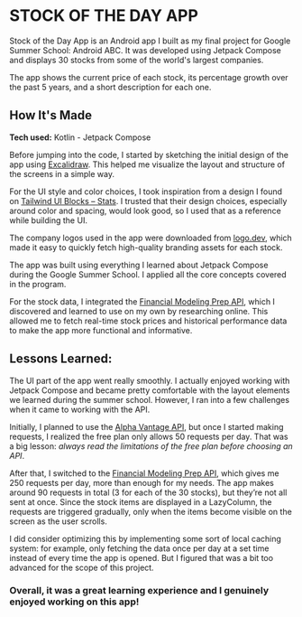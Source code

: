 # STOCK OF THE DAY APP
Stock of the Day App is an Android app I built as my final project for Google Summer School: Android ABC. It was developed using Jetpack Compose and displays 30 stocks from some of the world's largest companies.

The app shows the current price of each stock, its percentage growth over the past 5 years, and a short description for each one.

## How It's Made

**Tech used:** Kotlin - Jetpack Compose

Before jumping into the code, I started by sketching the initial design of the app using [Excalidraw](https://excalidraw.com/). This helped me visualize the layout and structure of the screens in a simple way.

For the UI style and color choices, I took inspiration from a design I found on [Tailwind UI Blocks – Stats](https://tailwindcss.com/plus/ui-blocks/application-ui/data-display/stats). I trusted that their design choices, especially around color and spacing, would look good, so I used that as a reference while building the UI.

The company logos used in the app were downloaded from [logo.dev](https://www.logo.dev/), which made it easy to quickly fetch high-quality branding assets for each stock.

The app was built using everything I learned about Jetpack Compose during the Google Summer School. I applied all the core concepts covered in the program.

For the stock data, I integrated the [Financial Modeling Prep API](https://site.financialmodelingprep.com/), which I discovered and learned to use on my own by researching online. This allowed me to fetch real-time stock prices and historical performance data to make the app more functional and informative.

## Lessons Learned:

The UI part of the app went really smoothly. I actually enjoyed working with Jetpack Compose and became pretty comfortable with the layout elements we learned during the summer school. However, I ran into a few challenges when it came to working with the API.

Initially, I planned to use the [Alpha Vantage API](https://www.alphavantage.co/), but once I started making requests, I realized the free plan only allows 50 requests per day. That was a big lesson: *always read the limitations of the free plan before choosing an API*.

After that, I switched to the [Financial Modeling Prep API](https://site.financialmodelingprep.com/), which gives me 250 requests per day, more than enough for my needs. The app makes around 90 requests in total (3 for each of the 30 stocks), but they’re not all sent at once. Since the stock items are displayed in a LazyColumn, the requests are triggered gradually, only when the items become visible on the screen as the user scrolls. 

I did consider optimizing this by implementing some sort of local caching system: for example, only fetching the data once per day at a set time instead of every time the app is opened. But I figured that was a bit too advanced for the scope of this project.

### Overall, it was a great learning experience and I genuinely enjoyed working on this app!

